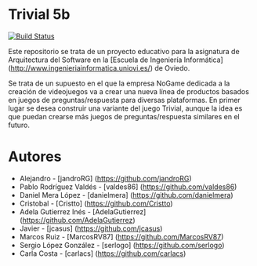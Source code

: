 Trivial 5b
=============

[![Build Status](https://travis-ci.org/Arquisoft/Trivial5b.svg?branch=master)](https://travis-ci.org/Arquisoft/Trivial5b)

Este repositorio se trata de un proyecto educativo para la asignatura de Arquitectura del Software en la [Escuela de Ingeniería Informática] (http://www.ingenieriainformatica.uniovi.es/) de Oviedo.

Se trata de un supuesto en el que la empresa NoGame dedicada a la creación de videojuegos va a crear una nueva línea de
productos basados en juegos de preguntas/respuesta para diversas plataformas. En primer lugar se desea construir una variante del juego Trivial, aunque la idea es que puedan crearse más juegos de preguntas/respuesta similares en el futuro.


Autores
=============

* Alejandro - [jandroRG] (https://github.com/jandroRG)
* Pablo Rodríguez Valdés - [valdes86] (https://github.com/valdes86)
* Daniel Mera López - [danielmera] (https://github.com/danielmera)
* Cristobal - [Cristto] (https://github.com/Cristto)
* Adela Gutierrez Inés - [AdelaGutierrez] (https://github.com/AdelaGutierrez)
* Javier - [jcasus] (https://github.com/jcasus)
* Marcos Ruiz - [MarcosRV87] (https://github.com/MarcosRV87)
* Sergio López González - [serlogo] (https://github.com/serlogo)
* Carla Costa - [carlacs] (https://github.com/carlacs)
